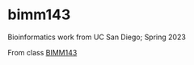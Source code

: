 # bimm143
Bioinformatics work from UC San Diego; Spring 2023

From class [BIMM143](https://bioboot.github.io/bimm143_S23/)